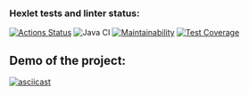 ### Hexlet tests and linter status:
[![Actions Status](https://github.com/mchernichenko/java-project-lvl2/workflows/hexlet-check/badge.svg)](https://github.com/mchernichenko/java-project-lvl2/actions)
![Java CI](https://github.com/mchernichenko/java-project-lvl2/actions/workflows/java-ci.yml/badge.svg)
[![Maintainability](https://api.codeclimate.com/v1/badges/405bf18064afe206b28f/maintainability)](https://codeclimate.com/github/mchernichenko/java-project-lvl2/maintainability)
[![Test Coverage](https://api.codeclimate.com/v1/badges/405bf18064afe206b28f/test_coverage)](https://codeclimate.com/github/mchernichenko/java-project-lvl2/test_coverage)

## Demo of the project:
[![asciicast](https://asciinema.org/a/430708.svg)](https://asciinema.org/a/430708)